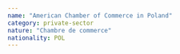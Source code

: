 ```yaml
---
name: "American Chamber of Commerce in Poland"
category: private-sector
nature: "Chambre de commerce"
nationality: POL
---
```

    